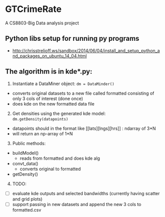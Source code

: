 # GTCrimeRate
A CS8803-Big Data analysis project

## Python libs setup for running py programs
- http://chrisstrelioff.ws/sandbox/2014/06/04/install_and_setup_python_and_packages_on_ubuntu_14_04.html

## The algorithm is in kde*.py:
1. Instantiate a DataMiner object: `dm = DataMinder()`
  * converts original datasets to a new file called formatted consisting of only 3 cols of interest (done once)
  * does kde on the new formatted data file
2. Get densities using the generated kde model: `dm.getDensity(datapoints)`
  * datapoints should in the format like \[\[lats]\[lngs]\[hrs]] : ndarray of 3*N
  * will return an np-array of 1*N
3. Public methods:
  * buildModel()
    - reads from formatted and does kde alg
  * convt_data()
    - converts original to formatted 
  * getDensity()
4. TODO:
  * [ ] evaluate kde outputs and selected bandwidths (currently having scatter and grid plots)
  * [ ] support passing in new datasets and append the new 3 cols to formatted.csv
